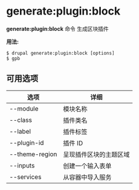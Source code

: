 # generate:plugin:block
**generate:plugin:block** 命令 生成区块插件

**用法:**
```
$ drupal generate:plugin:block [options] 
$ gpb  
```

## 可用选项
选项 | 详细
-------|-------------
--module | 模块名称
--class | 插件类名
--label | 插件标签
--plugin-id | 插件 ID
--theme-region | 呈现插件区块的主题区域
--inputs | 创建一个输入表单
--services | 从容器中导入服务
